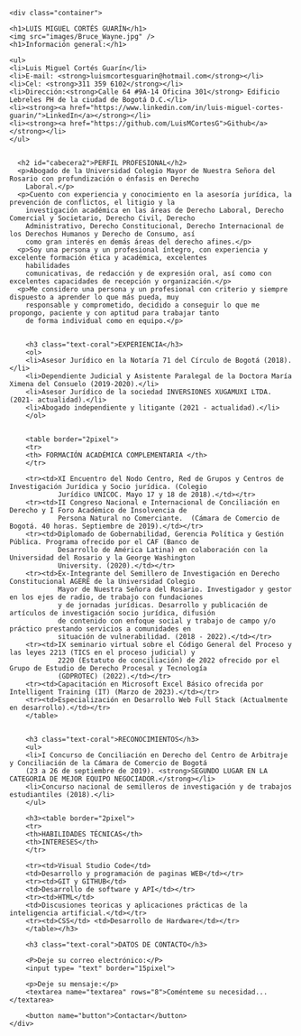 <!doctype html>
<html>
  <head>
      <meta charset="UTF-8">
      <title>howToMakeAPizza</title>
      <link rel="stylesheet" type="text/css" href="styles.css">
  </head>
  
  <body>
    
    <div class="container">
    
    <h1>LUIS MIGUEL CORTÉS GUARÍN</h1>
    <img src="images/Bruce_Wayne.jpg" />
    <h1>Información general:</h1>     
            
    <ul> 
    <li>Luis Miguel Cortés Guarín</li>
    <li>E-mail: <strong>luismcortesguarin@hotmail.com</strong></li>
    <li>Cel: <strong>311 359 6102</strong></li>
    <li>Dirección:<strong>Calle 64 #9A-14 Oficina 301</strong> Edificio Lebreles PH de la ciudad de Bogotá D.C.</li>
    <li><strong><a href="https://www.linkedin.com/in/luis-miguel-cortes-guarin/">LinkedIn</a></strong></li>
    <li><strong><a href="https://github.com/LuisMCortesG">Github</a></strong></li>
    </ul>    
    

      <h2 id="cabecera2">PERFIL PROFESIONAL</h2>    
      <p>Abogado de la Universidad Colegio Mayor de Nuestra Señora del Rosario con profundización o énfasis en Derecho 
        Laboral.</p>
      <p>Cuento con experiencia y conocimiento en la asesoría jurídica, la prevención de conflictos, el litigio y la 
        investigación académica en las áreas de Derecho Laboral, Derecho Comercial y Societario, Derecho Civil, Derecho
        Administrativo, Derecho Constitucional, Derecho Internacional de los Derechos Humanos y Derecho de Consumo, así
        como gran interés en demás áreas del derecho afines.</p>
      <p>Soy una persona y un profesional íntegro, con experiencia y excelente formación ética y académica, excelentes 
        habilidades 
        comunicativas, de redacción y de expresión oral, así como con excelentes capacidades de recepción y organización.</p>
      <p>Me considero una persona y un profesional con criterio y siempre dispuesto a aprender lo que más pueda, muy 
        responsable y comprometido, decidido a conseguir lo que me propongo, paciente y con aptitud para trabajar tanto 
        de forma individual como en equipo.</p>    
         

        <h3 class="text-coral">EXPERIENCIA</h3>
        <ol>
        <li>Asesor Jurídico en la Notaría 71 del Círculo de Bogotá (2018).</li>
        <li>Dependiente Judicial y Asistente Paralegal de la Doctora María Ximena del Consuelo (2019-2020).</li>
        <li>Asesor Jurídico de la sociedad INVERSIONES XUGAMUXI LTDA. (2021- actualidad).</li>
        <li>Abogado independiente y litigante (2021 - actualidad).</li>
        </ol>
    
        
        <table border="2pixel">
        <tr>
        <th> FORMACIÓN ACADÉMICA COMPLEMENTARIA </th>
        </tr>
                      
        <tr><td>XI Encuentro del Nodo Centro, Red de Grupos y Centros de Investigación Jurídica y Socio jurídica. (Colegio 
                Jurídico UNICOC. Mayo 17 y 18 de 2018).</td></tr>
        <tr><td>II Congreso Nacional e Internacional de Conciliación en Derecho y I Foro Académico de Insolvencia de 
                Persona Natural no Comerciante.  (Cámara de Comercio de Bogotá. 40 horas. Septiembre de 2019).</td></tr>
        <tr><td>Diplomado de Gobernabilidad, Gerencia Política y Gestión Pública. Programa ofrecido por el CAF (Banco de 
                Desarrollo de América Latina) en colaboración con la Universidad del Rosario y la George Washington 
                University. (2020).</td></tr>
        <tr><td>Ex-Integrante del Semillero de Investigación en Derecho Constitucional AGERE de la Universidad Colegio 
                Mayor de Nuestra Señora del Rosario. Investigador y gestor en los ejes de radio, de trabajo con fundaciones
                y de jornadas jurídicas. Desarrollo y publicación de artículos de investigación socio jurídica, difusión 
                de contenido con enfoque social y trabajo de campo y/o práctico prestando servicios a comunidades en 
                situación de vulnerabilidad. (2018 - 2022).</td></tr>
        <tr><td>IX seminario virtual sobre el Código General del Proceso y las leyes 2213 (TICS en el proceso judicial) y 
                2220 (Estatuto de conciliación) de 2022 ofrecido por el Grupo de Estudio de Derecho Procesal y Tecnología 
                (GDPROTEC) (2022).</td></tr>
        <tr><td>Capacitación en Microsoft Excel Básico ofrecida por Intelligent Training (IT) (Marzo de 2023).</td></tr>
        <tr><td>Especialización en Desarrollo Web Full Stack (Actualmente en desarrollo).</td></tr>           
        </table>

                    
        <h3 class="text-coral">RECONOCIMIENTOS</h3>
        <ul>
        <li>I Concurso de Conciliación en Derecho del Centro de Arbitraje y Conciliación de la Cámara de Comercio de Bogotá
        (23 a 26 de septiembre de 2019). <strong>SEGUNDO LUGAR EN LA CATEGORIA DE MEJOR EQUIPO NEGOCIADOR.</strong></li>
        <li>Concurso nacional de semilleros de investigación y de trabajos estudiantiles (2018).</li>
        </ul>

        <h3><table border="2pixel">
        <tr>
        <th>HABILIDADES TÉCNICAS</th>
        <th>INTERESES</th>
        </tr>

        <tr><td>Visual Studio Code</td>
        <td>Desarrollo y programación de paginas WEB</td></tr>
        <tr><td>GIT y GITHUB</td>
        <td>Desarrollo de software y API</td></tr>
        <tr><td>HTML</td>
        <td>Discusiones teoricas y aplicaciones prácticas de la inteligencia artificial.</td></tr>
        <tr><td>CSS</td> <td>Desarrollo de Hardware</td></tr>
        </table></h3>

        <h3 class="text-coral">DATOS DE CONTACTO</h3>

        <P>Deje su correo electrónico:</P>
        <input type= "text" border="15pixel"> 

        <p>Deje su mensaje:</p>
        <textarea name="textarea" rows="8">Coménteme su necesidad...</textarea>
  
        <button name="button">Contactar</button>
    </div>
  </body>
</html>